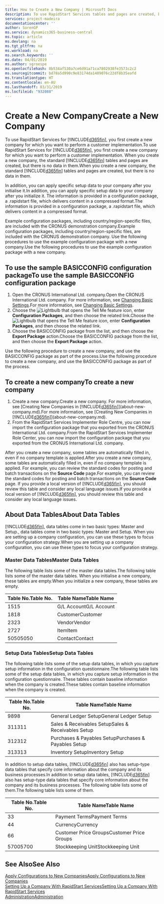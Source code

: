 ```yaml
---
title: How to Create a New Company | Microsoft Docs
description: To use RapidStart Services tables and pages are created, but there is no data in them.
services: project-madeira
documentationcenter: ''
author: SorenGP
ms.service: dynamics365-business-central
ms.topic: article
ms.devlang: na
ms.tgt_pltfrm: na
ms.workload: na
ms.search.keywords: ''
ms.date: 04/01/2019
ms.author: sgroespe
ms.openlocfilehash: 8b534af530a7ce6d91a71ca7802938fe3573c2c2
ms.sourcegitcommit: bd78a5d990c9e83174da1409076c22df8b35eafd
ms.translationtype: HT
ms.contentlocale: en-AU
ms.lasthandoff: 03/31/2019
ms.locfileid: "932088"
---
```

# <a name="create-a-new-company"></a><span data-ttu-id="55b7c-103">Create a New Company</span><span class="sxs-lookup"><span data-stu-id="55b7c-103">Create a New Company</span></span>
<span data-ttu-id="55b7c-104">To use RapidStart Services for [!INCLUDE[d365fin](includes/d365fin_md.md)], you first create a new company for which you want to perform a customer implementation.</span><span class="sxs-lookup"><span data-stu-id="55b7c-104">To use RapidStart Services for [!INCLUDE[d365fin](includes/d365fin_md.md)], you first create a new company for which you want to perform a customer implementation.</span></span> <span data-ttu-id="55b7c-105">When you create a new company, the standard [!INCLUDE[d365fin](includes/d365fin_md.md)] tables and pages are created, but there is no data in them.</span><span class="sxs-lookup"><span data-stu-id="55b7c-105">When you create a new company, the standard [!INCLUDE[d365fin](includes/d365fin_md.md)] tables and pages are created, but there is no data in them.</span></span>

<span data-ttu-id="55b7c-106">In addition, you can apply specific setup data to your company after you initialise it.</span><span class="sxs-lookup"><span data-stu-id="55b7c-106">In addition, you can apply specific setup data to your company after you initialize it.</span></span> <span data-ttu-id="55b7c-107">The information is provided in a configuration package, a .rapidstart file, which delivers content in a compressed format.</span><span class="sxs-lookup"><span data-stu-id="55b7c-107">The information is provided in a configuration package, a .rapidstart file, which delivers content in a compressed format.</span></span>  

<span data-ttu-id="55b7c-108">Example configuration packages, including country/region-specific files, are included with the CRONUS demonstration company.</span><span class="sxs-lookup"><span data-stu-id="55b7c-108">Example configuration packages, including country/region-specific files, are included with the CRONUS demonstration company.</span></span> <span data-ttu-id="55b7c-109">Use the following procedures to use the example configuration package with a new company.</span><span class="sxs-lookup"><span data-stu-id="55b7c-109">Use the following procedures to use the example configuration package with a new company.</span></span>  

## <a name="to-use-the-sample-basicconfig-configuration-package"></a><span data-ttu-id="55b7c-110">To use the sample BASICCONFIG configuration package</span><span class="sxs-lookup"><span data-stu-id="55b7c-110">To use the sample BASICCONFIG configuration package</span></span>  
1. <span data-ttu-id="55b7c-111">Open the CRONUS International Ltd. company.</span><span class="sxs-lookup"><span data-stu-id="55b7c-111">Open the CRONUS International Ltd. company.</span></span> <span data-ttu-id="55b7c-112">For more information, see [Changing Basic Settings](ui-change-basic-settings.md).</span><span class="sxs-lookup"><span data-stu-id="55b7c-112">For more information, see [Changing Basic Settings](ui-change-basic-settings.md).</span></span>
2. <span data-ttu-id="55b7c-113">Choose the ![Lightbulb that opens the Tell Me feature](media/ui-search/search_small.png "Tell me what you want to do") icon, enter **Configuration Packages**, and then choose the related link.</span><span class="sxs-lookup"><span data-stu-id="55b7c-113">Choose the ![Lightbulb that opens the Tell Me feature](media/ui-search/search_small.png "Tell me what you want to do") icon, enter **Configuration Packages**, and then choose the related link.</span></span>  
3. <span data-ttu-id="55b7c-114">Choose the BASICCONFIG package from the list, and then choose the **Export Package** action.</span><span class="sxs-lookup"><span data-stu-id="55b7c-114">Choose the BASICCONFIG package from the list, and then choose the **Export Package** action.</span></span>  

<span data-ttu-id="55b7c-115">Use the following procedure to create a new company, and use the BASICCONFIG package as part of the process.</span><span class="sxs-lookup"><span data-stu-id="55b7c-115">Use the following procedure to create a new company, and use the BASICCONFIG package as part of the process.</span></span>  

## <a name="to-create-a-new-company"></a><span data-ttu-id="55b7c-116">To create a new company</span><span class="sxs-lookup"><span data-stu-id="55b7c-116">To create a new company</span></span>  
1. <span data-ttu-id="55b7c-117">Create a new company.</span><span class="sxs-lookup"><span data-stu-id="55b7c-117">Create a new company.</span></span> <span data-ttu-id="55b7c-118">For more information, see [Creating New Companies in [!INCLUDE[d365fin](includes/d365fin_md.md)]](about-new-company.md).</span><span class="sxs-lookup"><span data-stu-id="55b7c-118">For more information, see [Creating New Companies in [!INCLUDE[d365fin](includes/d365fin_md.md)]](about-new-company.md).</span></span>
2. <span data-ttu-id="55b7c-119">From the RapidStart Services Implementer Role Centre, you can now import the configuration package that you exported from the CRONUS International Ltd. company.</span><span class="sxs-lookup"><span data-stu-id="55b7c-119">From the RapidStart Services Implementer Role Center, you can now import the configuration package that you exported from the CRONUS International Ltd. company.</span></span>

<span data-ttu-id="55b7c-120">After you create a new company, some tables are automatically filled in, even if no company template is applied.</span><span class="sxs-lookup"><span data-stu-id="55b7c-120">After you create a new company, some tables are automatically filled in, even if no company template is applied.</span></span> <span data-ttu-id="55b7c-121">For example, you can review the standard codes for posting and batch transactions on the **Source Code** page.</span><span class="sxs-lookup"><span data-stu-id="55b7c-121">For example, you can review the standard codes for posting and batch transactions on the **Source Code** page.</span></span> <span data-ttu-id="55b7c-122">If you provide a local version of [!INCLUDE[d365fin](includes/d365fin_md.md)], you should review this table and consider any local language issues.</span><span class="sxs-lookup"><span data-stu-id="55b7c-122">If you provide a local version of [!INCLUDE[d365fin](includes/d365fin_md.md)], you should review this table and consider any local language issues.</span></span>

## <a name="about-data-tables"></a><span data-ttu-id="55b7c-123">About Data Tables</span><span class="sxs-lookup"><span data-stu-id="55b7c-123">About Data Tables</span></span>
[!INCLUDE[d365fin](includes/d365fin_md.md)]<span data-ttu-id="55b7c-124">, data tables come in two basic types: Master and Setup.</span><span class="sxs-lookup"><span data-stu-id="55b7c-124">, data tables come in two basic types: Master and Setup.</span></span> <span data-ttu-id="55b7c-125">When you are setting up a company configuration, you can use these types to focus your configuration strategy.</span><span class="sxs-lookup"><span data-stu-id="55b7c-125">When you are setting up a company configuration, you can use these types to focus your configuration strategy.</span></span>  

### <a name="master-data-tables"></a><span data-ttu-id="55b7c-126">Master Data Tables</span><span class="sxs-lookup"><span data-stu-id="55b7c-126">Master Data Tables</span></span>  
<span data-ttu-id="55b7c-127">The following table lists some of the master data tables.</span><span class="sxs-lookup"><span data-stu-id="55b7c-127">The following table lists some of the master data tables.</span></span> <span data-ttu-id="55b7c-128">When you initialise a new company, these tables are empty.</span><span class="sxs-lookup"><span data-stu-id="55b7c-128">When you initialize a new company, these tables are empty.</span></span>  

|<span data-ttu-id="55b7c-129">Table No.</span><span class="sxs-lookup"><span data-stu-id="55b7c-129">Table No.</span></span>|<span data-ttu-id="55b7c-130">Table Name</span><span class="sxs-lookup"><span data-stu-id="55b7c-130">Table Name</span></span>|  
|-------------------|--------------------|  
|<span data-ttu-id="55b7c-131">15</span><span class="sxs-lookup"><span data-stu-id="55b7c-131">15</span></span>|<span data-ttu-id="55b7c-132">G/L Account</span><span class="sxs-lookup"><span data-stu-id="55b7c-132">G/L Account</span></span>|  
|<span data-ttu-id="55b7c-133">18</span><span class="sxs-lookup"><span data-stu-id="55b7c-133">18</span></span>|<span data-ttu-id="55b7c-134">Customer</span><span class="sxs-lookup"><span data-stu-id="55b7c-134">Customer</span></span>|  
|<span data-ttu-id="55b7c-135">23</span><span class="sxs-lookup"><span data-stu-id="55b7c-135">23</span></span>|<span data-ttu-id="55b7c-136">Vendor</span><span class="sxs-lookup"><span data-stu-id="55b7c-136">Vendor</span></span>|  
|<span data-ttu-id="55b7c-137">27</span><span class="sxs-lookup"><span data-stu-id="55b7c-137">27</span></span>|<span data-ttu-id="55b7c-138">Item</span><span class="sxs-lookup"><span data-stu-id="55b7c-138">Item</span></span>|  
|<span data-ttu-id="55b7c-139">5050</span><span class="sxs-lookup"><span data-stu-id="55b7c-139">5050</span></span>|<span data-ttu-id="55b7c-140">Contact</span><span class="sxs-lookup"><span data-stu-id="55b7c-140">Contact</span></span>|  

### <a name="setup-data-tables"></a><span data-ttu-id="55b7c-141">Setup Data Tables</span><span class="sxs-lookup"><span data-stu-id="55b7c-141">Setup Data Tables</span></span>  
<span data-ttu-id="55b7c-142">The following table lists some of the setup data tables, in which you capture setup information in the configuration questionnaire.</span><span class="sxs-lookup"><span data-stu-id="55b7c-142">The following table lists some of the setup data tables, in which you capture setup information in the configuration questionnaire.</span></span> <span data-ttu-id="55b7c-143">These tables contain baseline information when the company is created.</span><span class="sxs-lookup"><span data-stu-id="55b7c-143">These tables contain baseline information when the company is created.</span></span>  

|<span data-ttu-id="55b7c-144">Table No.</span><span class="sxs-lookup"><span data-stu-id="55b7c-144">Table No.</span></span>|<span data-ttu-id="55b7c-145">Table Name</span><span class="sxs-lookup"><span data-stu-id="55b7c-145">Table Name</span></span>|  
|-------------------|--------------------|  
|<span data-ttu-id="55b7c-146">98</span><span class="sxs-lookup"><span data-stu-id="55b7c-146">98</span></span>|<span data-ttu-id="55b7c-147">General Ledger Setup</span><span class="sxs-lookup"><span data-stu-id="55b7c-147">General Ledger Setup</span></span>|  
|<span data-ttu-id="55b7c-148">311</span><span class="sxs-lookup"><span data-stu-id="55b7c-148">311</span></span>|<span data-ttu-id="55b7c-149">Sales & Receivables Setup</span><span class="sxs-lookup"><span data-stu-id="55b7c-149">Sales & Receivables Setup</span></span>|  
|<span data-ttu-id="55b7c-150">312</span><span class="sxs-lookup"><span data-stu-id="55b7c-150">312</span></span>|<span data-ttu-id="55b7c-151">Purchases & Payables Setup</span><span class="sxs-lookup"><span data-stu-id="55b7c-151">Purchases & Payables Setup</span></span>|  
|<span data-ttu-id="55b7c-152">313</span><span class="sxs-lookup"><span data-stu-id="55b7c-152">313</span></span>|<span data-ttu-id="55b7c-153">Inventory Setup</span><span class="sxs-lookup"><span data-stu-id="55b7c-153">Inventory Setup</span></span>|  

<span data-ttu-id="55b7c-154">In addition to setup data tables, [!INCLUDE[d365fin](includes/d365fin_md.md)] also has setup-type data tables that specify core information about the company and its business processes.</span><span class="sxs-lookup"><span data-stu-id="55b7c-154">In addition to setup data tables, [!INCLUDE[d365fin](includes/d365fin_md.md)] also has setup-type data tables that specify core information about the company and its business processes.</span></span> <span data-ttu-id="55b7c-155">The following table lists some of them.</span><span class="sxs-lookup"><span data-stu-id="55b7c-155">The following table lists some of them.</span></span>  

|<span data-ttu-id="55b7c-156">Table No.</span><span class="sxs-lookup"><span data-stu-id="55b7c-156">Table No.</span></span>|<span data-ttu-id="55b7c-157">Table Name</span><span class="sxs-lookup"><span data-stu-id="55b7c-157">Table Name</span></span>|  
|-------------------|--------------------|  
|<span data-ttu-id="55b7c-158">3</span><span class="sxs-lookup"><span data-stu-id="55b7c-158">3</span></span>|<span data-ttu-id="55b7c-159">Payment Terms</span><span class="sxs-lookup"><span data-stu-id="55b7c-159">Payment Terms</span></span>|  
|<span data-ttu-id="55b7c-160">4</span><span class="sxs-lookup"><span data-stu-id="55b7c-160">4</span></span>|<span data-ttu-id="55b7c-161">Currency</span><span class="sxs-lookup"><span data-stu-id="55b7c-161">Currency</span></span>|  
|<span data-ttu-id="55b7c-162">6</span><span class="sxs-lookup"><span data-stu-id="55b7c-162">6</span></span>|<span data-ttu-id="55b7c-163">Customer Price Groups</span><span class="sxs-lookup"><span data-stu-id="55b7c-163">Customer Price Groups</span></span>|  
|<span data-ttu-id="55b7c-164">5700</span><span class="sxs-lookup"><span data-stu-id="55b7c-164">5700</span></span>|<span data-ttu-id="55b7c-165">Stockkeeping Unit</span><span class="sxs-lookup"><span data-stu-id="55b7c-165">Stockkeeping Unit</span></span>|

  

## <a name="see-also"></a><span data-ttu-id="55b7c-166">See Also</span><span class="sxs-lookup"><span data-stu-id="55b7c-166">See Also</span></span>  
[<span data-ttu-id="55b7c-167">Apply Configurations to New Companies</span><span class="sxs-lookup"><span data-stu-id="55b7c-167">Apply Configurations to New Companies</span></span>](admin-apply-configuration-to-new-companies.md)  
[<span data-ttu-id="55b7c-168">Setting Up a Company With RapidStart Services</span><span class="sxs-lookup"><span data-stu-id="55b7c-168">Setting Up a Company With RapidStart Services</span></span>](admin-set-up-a-company-with-rapidstart.md)  
[<span data-ttu-id="55b7c-169">Administration</span><span class="sxs-lookup"><span data-stu-id="55b7c-169">Administration</span></span>](admin-setup-and-administration.md)
